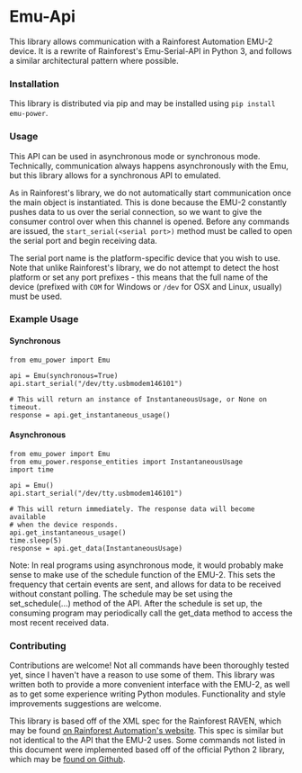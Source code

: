 # Emu-Api

This library allows communication with a Rainforest Automation EMU-2 device.
It is a rewrite of Rainforest's Emu-Serial-API in Python 3, and follows a similar architectural pattern where possible.

### Installation
This library is distributed via pip and may be installed using `pip install emu-power`.

### Usage
This API can be used in asynchronous mode or synchronous mode. Technically, communication always happens asynchronously
with the Emu, but this library allows for a synchronous API to emulated.

As in Rainforest's library, we do not automatically start communication once the main object is instantiated. This
is done because the EMU-2 constantly pushes data to us over the serial connection, so we want to give the consumer
control over when this channel is opened. Before any commands are issued, the `start_serial(<serial port>)` method
must be called to open the serial port and begin receiving data.

The serial port name is the platform-specific device that
you wish to use. Note that unlike Rainforest's library, we do not attempt to detect the host platform or set
any port prefixes - this means that the full name of the device (prefixed with `COM` for Windows or `/dev` for OSX
and Linux, usually) must be used.

### Example Usage
#### Synchronous
```
from emu_power import Emu

api = Emu(synchronous=True)
api.start_serial("/dev/tty.usbmodem146101")

# This will return an instance of InstantaneousUsage, or None on timeout.
response = api.get_instantaneous_usage()
```

#### Asynchronous
```
from emu_power import Emu
from emu_power.response_entities import InstantaneousUsage
import time

api = Emu()
api.start_serial("/dev/tty.usbmodem146101")

# This will return immediately. The response data will become available
# when the device responds.
api.get_instantaneous_usage()
time.sleep(5)
response = api.get_data(InstantaneousUsage)
```
Note: In real programs using asynchronous mode, it would probably make sense to make
use of the schedule function of the EMU-2. This sets the frequency that certain events
are sent, and allows for data to be received without constant polling. The schedule may
be set using the set_schedule(...) method of the API. After the schedule is set up, the
consuming program may periodically call the get_data method to access the most recent
received data.

### Contributing
Contributions are welcome! Not all commands have been thoroughly tested yet, since I
haven't have a reason to use some of them. This library was written both to provide a
more convenient interface with the EMU-2, as well as to get some experience writing
Python modules. Functionality and style improvements suggestions are welcome.

This library is based off of the XML spec for the Rainforest RAVEN, which may be found
[on Rainforest Automation's website](https://rainforestautomation.com/wp-content/uploads/2014/02/raven_xml_api_r127.pdf).
This spec is similar but not identical to the API that the EMU-2 uses. Some commands not
listed in this document were implemented based off of the official Python 2 library, which may
be [found on Github](https://github.com/rainforestautomation/Emu-Serial-API).

